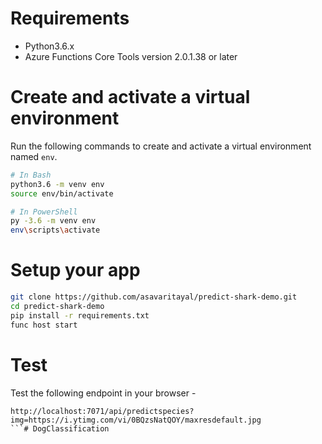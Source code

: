 # Requirements

- Python3.6.x
- Azure Functions Core Tools version 2.0.1.38 or later

# Create and activate a virtual environment

Run the following commands to create and activate a virtual environment named `env`.

```bash
# In Bash
python3.6 -m venv env
source env/bin/activate

# In PowerShell
py -3.6 -m venv env
env\scripts\activate
```

# Setup your app

```bash
git clone https://github.com/asavaritayal/predict-shark-demo.git
cd predict-shark-demo
pip install -r requirements.txt
func host start
```

# Test

Test the following endpoint in your browser - 

```
http://localhost:7071/api/predictspecies?img=https://i.ytimg.com/vi/0BQzsNatQOY/maxresdefault.jpg
```# DogClassification

